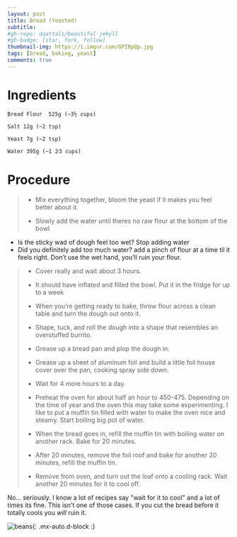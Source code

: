 ```yaml
---
layout: post
title: Bread (Yeasted)
subtitle: 
#gh-repo: daattali/beautiful-jekyll
#gh-badge: [star, fork, follow]
thumbnail-img: https://i.imgur.com/GPIBpQp.jpg
tags: [bread, baking, yeast]
comments: true
--- 
```



# Ingredients

    Bread Flour  525g (~3½ cups)

    Salt 12g (~2 tsp)

    Yeast 7g (~2 tsp)

    Water 395g (~1 2⁄3 cups)

# Procedure

>  -  Mix everything together, bloom the yeast if it makes you feel better about it.
>
>  -  Slowly add the water until theres no raw flour at the bottom of the bowl
>
  - Is the sticky wad of dough feel too wet? Stop adding water
  - Did you definitely add too much water? add a pinch of flour at a time til it feels right. Don’t use the wet hand, you’ll ruin your flour. 
>
>  -  Cover really and wait about 3 hours.
>
>  -  It should have inflated and filled the bowl. Put it in the fridge for up to a week
>
>  -  When you’re getting ready to bake, throw flour across a clean table and turn the dough out onto it. 
>
>  -  Shape, tuck, and roll the dough into a shape that resembles an overstuffed burrito.
>
>  -  Grease up a bread pan and plop the dough in.
>
>  -  Grease up a sheet of aluminum foil and build a little foil house cover over the pan, cooking spray side down. 
>
>  -  Wait for 4 more hours to a day. 
>
>  -  Preheat the oven for about half an hour to 450-475. Depending on the time of year and the oven this may take some experimenting. I like to put a muffin tin filled with water to make the oven nice and steamy. Start boiling big pot of water.
>
>  -  When the bread goes in, refill the muffin tin with boiling water on another rack. Bake for 20 minutes.
>
>  -  After 20 minutes, remove the foil roof and bake for another 20 minutes, refill the muffin tin.
>
>  -  Remove from oven, and turn out the loaf onto a cooling rack. Wait another 20 minutes for it to cool off.

No... seriously. I know a lot of recipes say "wait for it to cool" and a lot of times its fine. This isn't one of those cases. If you cut the bread before it totally cools you _will_ ruin it.






![beans](https://i.imgur.com/GPIBpQp.jpg){: .mx-auto.d-block :}
